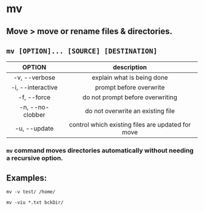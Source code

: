 # mv

**Move** > move or rename files & directories.
---

` mv [OPTION]... [SOURCE] [DESTINATION] `
---

| **OPTION** | description |
|:---:|:---:|
| -v, --verbose | explain what is being done |
| -i, --interactive | prompt before overwrite |
| -f, --force | do not prompt before overwriting |
| -n, --no-clobber | do not overwrite an existing file |
| -u, --update | control which existing files are updated for move |

### ` mv ` command moves directories automatically without needing a recursive option.

## Examples:
` mv -v test/ /home/ `

` mv -viu *.txt bckDir/ `